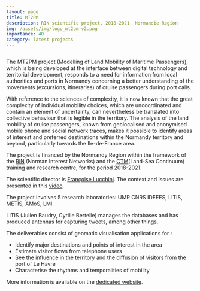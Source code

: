```yaml
---
layout: page
title: MT2PM
description: RIN scientific project, 2018-2021, Normandie Region 
img: /assets/img/logo_mt2pm-v2.png
importance: 40
category: latest projects
---
```

<div class="row">
    <div class="col-sm mt-3 mt-md-0">
        <img class="img-fluid rounded z-depth-1" src="{{ '/assets/img/logo_mt2pm-v2.png' | relative_url }}" alt="" title="XTerM logo"/>
    </div>
</div>
<!--
<div class="caption">
    MT2PM logo
</div>
-->

The MT2PM project (Modelling of Land Mobility of Maritime Passengers), which is being developed at the interface between digital technology and territorial development, responds to a need for information from local authorities and ports in Normandy concerning a better understanding of the movements (excursions, itineraries) of cruise passengers during port calls.

With reference to the sciences of complexity, it is now known that the great complexity of individual mobility choices, which are uncoordinated and contain an element of uncertainty, can nevertheless be translated into collective behaviour that is legible in the territory. The analysis of the land mobility of cruise passengers, known from geolocalised and anonymised mobile phone and social network traces, makes it possible to identify areas of interest and preferred destinations within the Normandy territory and beyond, particularly towards the Ile-de-France area.

The project is financed by the Normandy Region within the framework of the [RIN](https://aides.normandie.fr/rin-recherche-2021) (Norman Interest Networks) and the [CTM](https://www.normandie-univ.fr/recherche/structuration-de-la-recherche/pole-ctm/)(Land-Sea Continuum) training and research centre, for the period 2018-2021.

The scientific director is [Françoise Lucchini](https://www.linkedin.com/in/fran%C3%A7oise-lucchini/?originalSubdomain=fr). The context and issues are presented in this [video](https://webtv.univ-rouen.fr/videos/episode-4/).

The project involves 5 research laboratories: UMR CNRS IDEEES, LITIS, METIS, AMoS, LMI.

LITIS (Julien Baudry, Cyrille Bertelle) manages the databases and has produced antennas for capturing tweets, among other things. 

The deliverables consist of geomatic visualisation applications for :
* Identify major destinations and points of interest in the area
* Estimate visitor flows from telephone users
* See the influence in the territory and the diffusion of visitors from the port of Le Havre
* Characterise the rhythms and temporalities of mobility

More information is available on the [dedicated website](https://umr-idees.fr/2020/12/07/rin-mt2pm-modelisation-des-mobilites-terrestres-des-passagers-maritimes/).